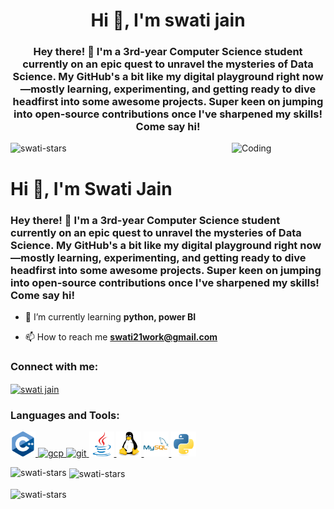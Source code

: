 <h1 align="center">Hi 👋, I'm swati jain</h1>
<h3 align="center">Hey there! 👋 I'm a 3rd-year Computer Science student currently on an epic quest to unravel the mysteries of Data Science. My GitHub's a bit like my digital playground right now—mostly learning, experimenting, and getting ready to dive headfirst into some awesome projects. Super keen on jumping into open-source contributions once I've sharpened my skills! Come say hi!</h3>
<img align="right" alt="Coding" width="150" src="https://encrypted-tbn0.gstatic.com/images?q=tbn:ANd9GcRcczeS3iiVXJaD8Gw2jvr54yqWTH-yrFgIxw&s.gif" >

<p align="left"> <img src="https://komarev.com/ghpvc/?username=swati-stars&label=Profile%20views&color=0e75b6&style=flat" alt="swati-stars" /> </p>

# Hi 👋, I'm Swati Jain
### Hey there! 👋 I'm a 3rd-year Computer Science student currently on an epic quest to unravel the mysteries of Data Science. My GitHub's a bit like my digital playground right now—mostly learning, experimenting, and getting ready to dive headfirst into some awesome projects. Super keen on jumping into open-source contributions once I've sharpened my skills! Come say hi!
- 🌱 I’m currently learning **python, power BI**

- 📫 How to reach me **swati21work@gmail.com**

<h3 align="left">Connect with me:</h3>
<p align="left">
<a href="https://linkedin.com/in/swati jain" target="blank"><img align="center" src="https://raw.githubusercontent.com/rahuldkjain/github-profile-readme-generator/master/src/images/icons/Social/linked-in-alt.svg" alt="swati jain" height="30" width="40" /></a>
</p>

<h3 align="left">Languages and Tools:</h3>
<p align="left"> <a href="https://www.w3schools.com/cpp/" target="_blank" rel="noreferrer"> <img src="https://raw.githubusercontent.com/devicons/devicon/master/icons/cplusplus/cplusplus-original.svg" alt="cplusplus" width="40" height="40"/> </a> <a href="https://cloud.google.com" target="_blank" rel="noreferrer"> <img src="https://www.vectorlogo.zone/logos/google_cloud/google_cloud-icon.svg" alt="gcp" width="40" height="40"/> </a> <a href="https://git-scm.com/" target="_blank" rel="noreferrer"> <img src="https://www.vectorlogo.zone/logos/git-scm/git-scm-icon.svg" alt="git" width="40" height="40"/> </a> <a href="https://www.java.com" target="_blank" rel="noreferrer"> <img src="https://raw.githubusercontent.com/devicons/devicon/master/icons/java/java-original.svg" alt="java" width="40" height="40"/> </a> <a href="https://www.linux.org/" target="_blank" rel="noreferrer"> <img src="https://raw.githubusercontent.com/devicons/devicon/master/icons/linux/linux-original.svg" alt="linux" width="40" height="40"/> </a> <a href="https://www.mysql.com/" target="_blank" rel="noreferrer"> <img src="https://raw.githubusercontent.com/devicons/devicon/master/icons/mysql/mysql-original-wordmark.svg" alt="mysql" width="40" height="40"/> </a> <a href="https://www.python.org" target="_blank" rel="noreferrer"> <img src="https://raw.githubusercontent.com/devicons/devicon/master/icons/python/python-original.svg" alt="python" width="40" height="40"/> </a> </p>

<p><img align="left" src="https://github-readme-stats.vercel.app/api/top-langs?username=swati-stars&show_icons=true&locale=en&layout=compact" alt="swati-stars" /></p>

<p>&nbsp;<img align="center" src="https://github-readme-stats.vercel.app/api?username=swati-stars&show_icons=true&locale=en" alt="swati-stars" /></p>

<p><img align="center" src="https://github-readme-streak-stats.herokuapp.com/?user=swati-stars&" alt="swati-stars" /></p>

<!--
**swati-stars/swati-stars** is a ✨ _special_ ✨ repository because its `README.md` (this file) appears on your GitHub profile.

Here are some ideas to get you started:

- 🔭 I’m currently working on ...
- 🌱 I’m currently learning ...
- 👯 I’m looking to collaborate on ...
- 🤔 I’m looking for help with ...
- 💬 Ask me about ...
- 📫 How to reach me: ...
- 😄 Pronouns: ...
- ⚡ Fun fact: ...
-->
